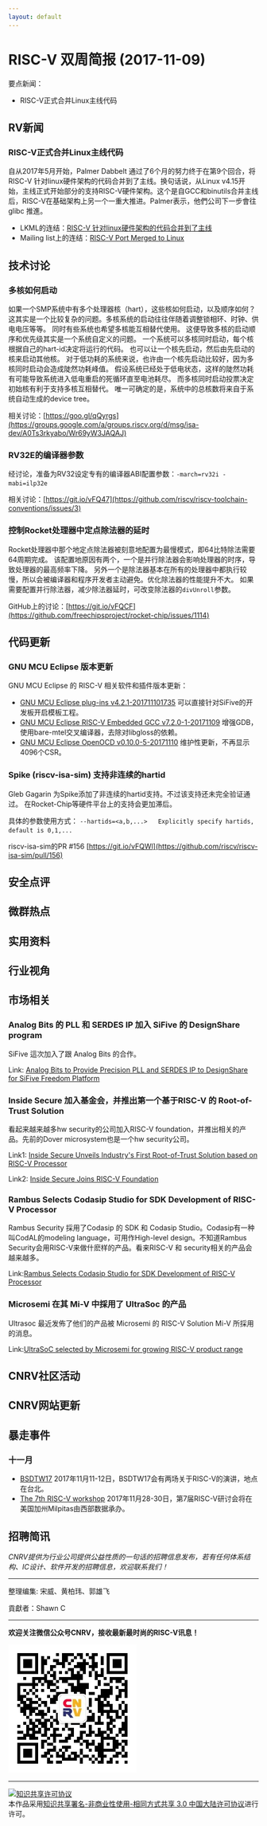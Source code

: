 ```yaml
---
layout: default
---
```


# RISC-V 双周简报 (2017-11-09)

要点新闻：
- RISC-V正式合并Linux主线代码


## RV新闻

### RISC-V正式合并Linux主线代码
自从2017年5月开始，Palmer Dabbelt 通过了6个月的努力终于在第9个回合，将RISC-V 针对linux硬件架构的代码合并到了主线。换句话说，从Linux v4.15开始，主线正式开始部分的支持RISC-V硬件架构。这个是自GCC和binutils合并主线后，RISC-V在基础架构上另一个一重大推进。Palmer表示，他們公司下一步會往 glibc 推進。

+ LKML的连结：[RISC-V 针对linux硬件架构的代码合并到了主线](https://git.kernel.org/pub/scm/linux/kernel/git/torvalds/linux.git/commit/?id=b293fca43be544483b6488d33ad4b3ed55881064)
+ Mailing list上的连结：[RISC-V Port Merged to Linux](https://groups.google.com/a/groups.riscv.org/d/msgid/sw-dev/mhng-cb4edd6d-dfc8-4fdf-a007-a67060d50a4b%40palmer-si-x1c4)




## 技术讨论

### 多核如何启动
如果一个SMP系统中有多个处理器核（hart），这些核如何启动，以及顺序如何？
这其实是一个比较复杂的问题。多核系统的启动往往伴随着调整锁相环、时钟、供电电压等等。
同时有些系统也希望多核能互相替代使用。
这便导致多核的启动顺序和优先级其实是一个系统自定义的问题。
一个系统可以多核同时启动，每个核根据自己的hart-id决定将运行的代码。
也可以让一个核先启动，然后由先启动的核来启动其他核。
对于低功耗的系统来说，也许由一个核先启动比较好，因为多核同时启动会造成陡然功耗峰值。
假设系统已经处于低电状态，这样的陡然功耗有可能导致系统进入低电重启的死循环直至电池耗尽。
而多核同时启动投票决定初始核有利于支持多核互相替代。
唯一可确定的是，系统中的总核数将来自于系统自动生成的device tree。

相关讨论：[https://goo.gl/qQyrgs](https://groups.google.com/a/groups.riscv.org/d/msg/isa-dev/A0Ts3rkyabo/Wr69yW3JAQAJ)

### RV32E的编译器参数

经讨论，准备为RV32设定专有的编译器ABI配置参数：`-march=rv32i -mabi=ilp32e`

相关讨论：[https://git.io/vFQ47](https://github.com/riscv/riscv-toolchain-conventions/issues/3)

### 控制Rocket处理器中定点除法器的延时

Rocket处理器中那个地定点除法器被刻意地配置为最慢模式，即64比特除法需要64周期完成。
该配置地原因有两个，一个是并行除法器会影响处理器的时序，导致处理器的最高频率下降。
另外一个是除法器基本在所有的处理器中都执行较慢，所以会被编译器和程序开发者主动避免。优化除法器的性能提升不大。
如果需要配置并行除法器，减少除法器延时，可改变除法器的`divUnroll`参数。

GitHub上的讨论：[https://git.io/vFQCF](https://github.com/freechipsproject/rocket-chip/issues/1114)

## 代码更新

### GNU MCU Eclipse 版本更新

GNU MCU Eclipse 的 RISC-V 相关软件和插件版本更新：
- [GNU MCU Eclipse plug-ins v4.2.1-201711101735](https://gnu-mcu-eclipse.github.io/blog/2017/11/10/plugins-v4.2.1-201711101735-released/) 可以直接针对SiFive的开发板开启模板工程。
- [GNU MCU Eclipse RISC-V Embedded GCC v7.2.0-1-20171109](https://gnu-mcu-eclipse.github.io/blog/2017/11/09/riscv-none-gcc-v7-2-0-1-20171109-released/) 增强GDB，使用bare-mtel交叉编译器，去除对libgloss的依赖。
- [GNU MCU Eclipse OpenOCD v0.10.0-5-20171110](https://gnu-mcu-eclipse.github.io/blog/2017/11/10/openocd-v0-10-0-5-20171110-released/) 维护性更新，不再显示4096个CSR。

### Spike (riscv-isa-sim) 支持非连续的hartid

Gleb Gagarin 为Spike添加了非连续的hartid支持。不过该支持还未完全验证通过。
在Rocket-Chip等硬件平台上的支持会更加滞后。

具体的参数使用方式： `--hartids=<a,b,...>   Explicitly specify hartids, default is 0,1,...`

riscv-isa-sim的PR \#156 [https://git.io/vFQWl](https://github.com/riscv/riscv-isa-sim/pull/156)

## 安全点评

## 微群热点

## 实用资料

## 行业视角

## 市场相关

### Analog Bits 的 PLL 和 SERDES IP 加入 SiFive 的 DesignShare program

SiFive 這次加入了跟 Analog Bits 的合作。

Link: [Analog Bits to Provide Precision PLL and SERDES IP to DesignShare for SiFive Freedom Platform](http://markets.businessinsider.com/news/stocks/Analog-Bits-to-Provide-Precision-PLL-and-SERDES-IP-to-DesignShare-for-SiFive-Freedom-Platform-1007998033)

### Inside Secure 加入基金会，并推出第一个基于RISC-V 的 Root-of-Trust Solution

看起来越来越多hw security的公司加入RISC-V foundation，并推出相关的产品。先前的Dover microsystem也是一个hw security公司。

Link1: [Inside Secure Unveils Industry's First Root-of-Trust Solution based on RISC-V Processor](https://www.design-reuse.com/news/43098/inside-secure-root-of-trust-risc-v-processor.html)

Link2: [Inside Secure Joins RISC-V Foundation](http://www.businesswire.com/news/home/20171114006538/en/Secure-Joins-RISC-V-Foundation)

### Rambus Selects Codasip Studio for SDK Development of RISC-V Processor

Rambus Security 採用了Codasip 的 SDK 和 Codasip Studio。Codasip有一种叫CodAL的modeling language，可用作High-level design。不知道Rambus Security会用RISC-V来做什麽样的产品。看来RISC-V 和 security相关的产品会越来越多。

Link:[Rambus Selects Codasip Studio for SDK Development of RISC-V Processor](https://www.design-reuse.com/news/43091/rambus-codasip-studio-sdk-risc-v-processor.html)

### Microsemi 在其 Mi-V 中採用了 UltraSoc 的产品

Ultrasoc 最近发佈了他们的产品被 Microsemi 的 RISC-V Solution Mi-V 所採用的消息。

Link:[UltraSoC selected by Microsemi for growing RISC-V product range](https://www.design-reuse.com/news/43097/ultrasoc-microsemi-risc-v.html)

## CNRV社区活动

## CNRV网站更新


## 暴走事件

### 十一月

+ [BSDTW17](https://bsdtw.org/) 2017年11月11-12日，BSDTW17会有两场关于RISC-V的演讲，地点在台北。
+ [The 7th RISC-V workshop](https://www.softconf.com/h/riscv7thwkshp/) 2017年11月28-30日，第7届RISC-V研讨会将在美国加州Milpitas由西部数据承办。

## 招聘简讯

_CNRV提供为行业公司提供公益性质的一句话的招聘信息发布，若有任何体系结构、IC设计、软件开发的招聘信息，欢迎联系我们！_

----

整理编集: 宋威、黄柏玮、郭雄飞

貢獻者：Shawn C

----

**欢迎关注微信公众号CNRV，接收最新最时尚的RISC-V讯息！**

![CNRV微信公众号](/assets/images/cnrv_qr.png)

----

<a rel="license" href="http://creativecommons.org/licenses/by-nc-sa/3.0/cn/"><img alt="知识共享许可协议" style="border-width:0" src="https://i.creativecommons.org/l/by-nc-sa/3.0/cn/80x15.png" /></a><br />本作品采用<a rel="license" href="http://creativecommons.org/licenses/by-nc-sa/3.0/cn/">知识共享署名-非商业性使用-相同方式共享 3.0 中国大陆许可协议</a>进行许可。
